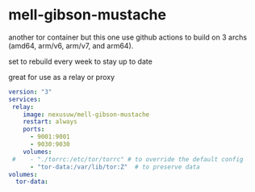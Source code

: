 # mell-gibson-mustache

another tor container but this one use github actions to build on 3 archs (amd64, arm/v6, arm/v7, and arm64). 

set to rebuild every week to stay up to date


great for use as a relay or proxy

```yaml
version: "3"
services:
 relay:
    image: nexusuw/mell-gibson-mustache
    restart: always
    ports:
      - 9001:9001
      - 9030:9030
    volumes:
 #    - "./torrc:/etc/tor/torrc" # to override the default config
      - "tor-data:/var/lib/tor:Z"  # to preserve data 
volumes:
  tor-data:
```


